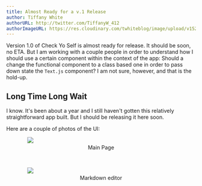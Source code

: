 ```yaml
---
title: Almost Ready for a v.1 Release
author: Tiffany White
authorURL: http://twitter.com/TiffanyW_412
authorImageURL: https://res.cloudinary.com/twhiteblog/image/upload/v1527814882/selfie_coepfm.jpg
---
```


Version 1.0 of Check Yo Self is almost ready for release. It should be soon, no ETA. But I am working with a couple people in order to understand how I should use a certain component within the context of the app: Should a change the functional component to a class based one in order to pass down state the `Text.js` component? I am not sure, however, and that is the hold-up.

## Long Time Long Wait

I know. It's been about a year and I still haven't gotten this relatively straightforward app built. But I should be releasing it here soon.

Here are a couple of photos of the UI:

<figure>
    <img src="https://res.cloudinary.com/twhiteblog/image/upload/v1530187679/Screenshot-2018-06-28_05-06-49_AM_xw8stx.png" />
    <figcaption style="text-align: center;">
       Main Page
    </figcaption>
</figure><br />





<figure>
    <img src="https://res.cloudinary.com/twhiteblog/image/upload/v1532304994/Screenshot-2018-07-22_08-15-56_PM_iinrpx.png" />
    <figcaption style="text-align: center;">
       Markdown editor
    </figcaption>
</figure>
